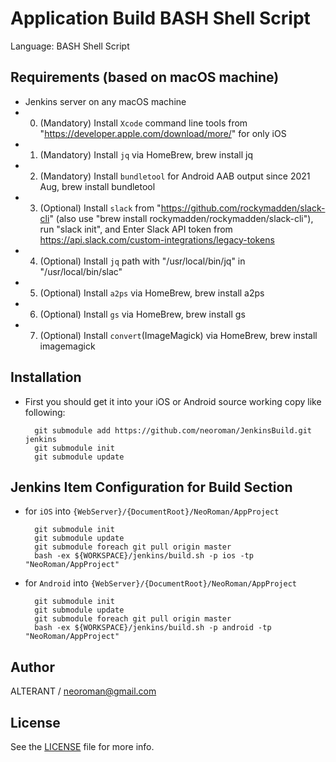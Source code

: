 # Application Build BASH Shell Script
Language: BASH Shell Script


## Requirements (based on macOS machine)
- Jenkins server on any macOS machine
-  0. (Mandatory) Install ``Xcode`` command line tools from "https://developer.apple.com/download/more/" for only iOS
-  1. (Mandatory) Install ``jq`` via HomeBrew, brew install jq
-  2. (Mandatory) Install ``bundletool`` for Android AAB output since 2021 Aug, brew install bundletool
-  3. (Optional) Install ``slack`` from "https://github.com/rockymadden/slack-cli"
      (also use "brew install rockymadden/rockymadden/slack-cli"),
      run "slack init", and Enter Slack API token from https://api.slack.com/custom-integrations/legacy-tokens
-  4. (Optional) Install ``jq`` path with "/usr/local/bin/jq" in "/usr/local/bin/slac"
-  5. (Optional) Install ``a2ps`` via HomeBrew, brew install a2ps
-  6. (Optional) Install ``gs`` via HomeBrew, brew install gs
-  7. (Optional) Install ``convert``(ImageMagick) via HomeBrew, brew install imagemagick


## Installation
- First you should get it into your iOS or Android source working copy like following:
  ```
    git submodule add https://github.com/neoroman/JenkinsBuild.git jenkins
    git submodule init
    git submodule update
  ```


## Jenkins Item Configuration for Build Section
- for ``iOS`` into ``{WebServer}/{DocumentRoot}/NeoRoman/AppProject``
  ```
    git submodule init
    git submodule update
    git submodule foreach git pull origin master
    bash -ex ${WORKSPACE}/jenkins/build.sh -p ios -tp "NeoRoman/AppProject"
  ```
- for ``Android`` into ``{WebServer}/{DocumentRoot}/NeoRoman/AppProject``
  ```
    git submodule init
    git submodule update
    git submodule foreach git pull origin master
    bash -ex ${WORKSPACE}/jenkins/build.sh -p android -tp "NeoRoman/AppProject"
  ```


## Author

ALTERANT /  neoroman@gmail.com


## License

See the [LICENSE](./LICENSE) file for more info.
